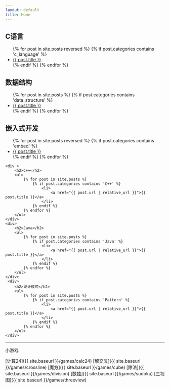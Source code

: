 ```yaml
---
layout: default
title: Home
---
```


<link rel="stylesheet" href="{{ '/assets/custom.css' | relative_url }}">

<div class="container">
    <!-- 左边：C语言文章 -->
    <div>
        <h2>C语言</h2>
        <ul>
            {% for post in site.posts reversed %}
                {% if post.categories contains 'c_language' %}
                    <li>
                        <a href="{{ site.baseurl }}{{ post.url }}">{{ post.title }}</a>
                    </li>
                {% endif %}
            {% endfor %}
        </ul>
    </div>
    <div>
        <h2>数据结构</h2>
        <ul>
            {% for post in site.posts %}
                {% if post.categories contains 'data_structure' %}
                    <li>
                        <a href="{{ post.url | relative_url }}">{{ post.title }}</a>
                    </li>
                {% endif %}
            {% endfor %}
        </ul>
    </div>
    <div>
        <h2>嵌入式开发</h2>
        <ul>
            {% for post in site.posts reversed %}
                {% if post.categories contains 'embed' %}
                    <li>
                        <a href="{{ post.url | relative_url }}">{{ post.title }}</a>
                    </li>
                {% endif %}
            {% endfor %}
        </ul>
    </div>

    <div >
        <h2>C++</h2>
        <ul>
            {% for post in site.posts %}
                {% if post.categories contains 'C++' %}
                    <li>
                        <a href="{{ post.url | relative_url }}">{{ post.title }}</a>
                    </li>
                {% endif %}
            {% endfor %}
        </ul>
    </div>
    <div>
        <h2>Java</h2>
        <ul>
            {% for post in site.posts %}
                {% if post.categories contains 'Java' %}
                    <li>
                        <a href="{{ post.url | relative_url }}">{{ post.title }}</a>
                    </li>
                {% endif %}
            {% endfor %}
        </ul>
    </div>
     <div>
        <h2>设计模式</h2>
        <ul>
            {% for post in site.posts %}
                {% if post.categories contains 'Pattern' %}
                    <li>
                        <a href="{{ post.url | relative_url }}">{{ post.title }}</a>
                    </li>
                {% endif %}
            {% endfor %}
        </ul>
    </div>
</div>


---  

小游戏


[计算24]({{ site.baseurl }}/games/calc24)
[解交叉]({{ site.baseurl }}/games/crossline)
[魔方]({{ site.baseurl }}/games/cube)
[除法]({{ site.baseurl }}/games/division)
[数独]({{ site.baseurl }}/games/sudoku)
[三视图]({{ site.baseurl }}/games/threeview)





